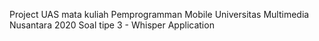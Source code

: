 Project UAS mata kuliah Pemprogramman Mobile Universitas Multimedia Nusantara 2020
Soal tipe 3 - Whisper Application